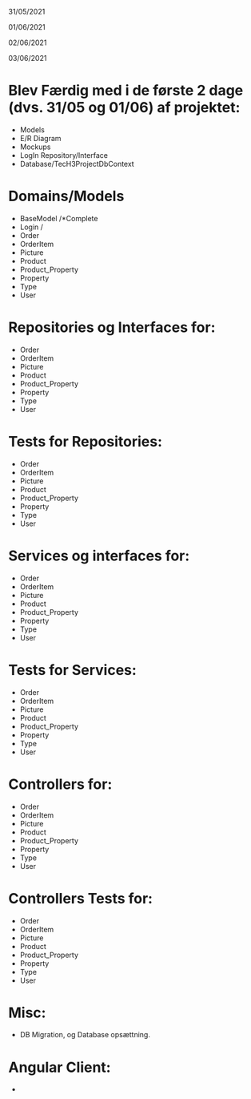 31/05/2021


01/06/2021

02/06/2021

03/06/2021

# Blev Færdig med i de første 2 dage (dvs. 31/05 og 01/06) af projektet:
* Models
* E/R Diagram
* Mockups
* LogIn Repository/Interface
* Database/TecH3ProjectDbContext

# Domains/Models
* BaseModel /*Complete
* Login /
* Order
* OrderItem
* Picture
* Product
* Product_Property
* Property
* Type
* User

# Repositories og Interfaces for:
* Order
* OrderItem
* Picture
* Product
* Product_Property
* Property
* Type
* User

# Tests for Repositories:
* Order
* OrderItem
* Picture
* Product
* Product_Property
* Property
* Type
* User

# Services og interfaces for:
* Order
* OrderItem
* Picture
* Product
* Product_Property
* Property
* Type
* User

# Tests for Services:
* Order
* OrderItem
* Picture
* Product
* Product_Property
* Property
* Type
* User

# Controllers for:
* Order
* OrderItem
* Picture
* Product
* Product_Property
* Property
* Type
* User

# Controllers Tests for:
* Order
* OrderItem
* Picture
* Product
* Product_Property
* Property
* Type
* User

# Misc:
* DB Migration, og Database opsættning.

# Angular Client:
* 
